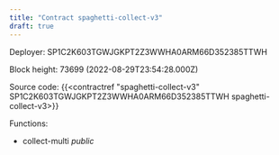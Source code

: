 ```yaml
---
title: "Contract spaghetti-collect-v3"
draft: true
---
```

Deployer: SP1C2K603TGWJGKPT2Z3WWHA0ARM66D352385TTWH


 



Block height: 73699 (2022-08-29T23:54:28.000Z)

Source code: {{<contractref "spaghetti-collect-v3" SP1C2K603TGWJGKPT2Z3WWHA0ARM66D352385TTWH spaghetti-collect-v3>}}

Functions:

* collect-multi _public_
